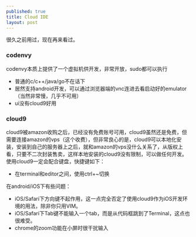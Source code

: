 ```yaml
---
published: true
title: Cloud IDE
layout: post
---
```


很久之前用过，现在再来看过。

### codenvy

codenvy本质上提供了一个虚拟机供开发，非常开放，sudo都可以执行

* 普通的c/c++/java/go不在话下
* 居然支持android开发，可以通过浏览器端的vnc连进去看启动好的emulator（当然非常慢，几乎不可用）
* ui没有cloud9好用

### cloud9

cloud9被amazon收购之后，已经没有免费账号可用，cloud9虽然还是免费，但需要连接amazon的vps（这个收费），但非常良心的是，cloud9可以本地化安装，安装到自己的服务器上之后，就和amazon的vps没什么关系了，从版权上看，只要不二次封装售卖，这样本地安装的cloud9没有限制，可以做任何开发。使用cloud9一定会配合键盘，快捷键如下：

* 在terminal和editor之间，使用ctrl+~切换

在android/iOS下有些问题：

* iOS/Safari下方向键不起作用，这一点完全否定了使用cloud9作为iOS开发环境的用法，除非你只用VIM。
* iOS/Safari下Tab键不能输入一个tab，而是从代码框跳到了Terminal，这点也很难受。
* chrome的zoom功能在小屏时很干扰输入